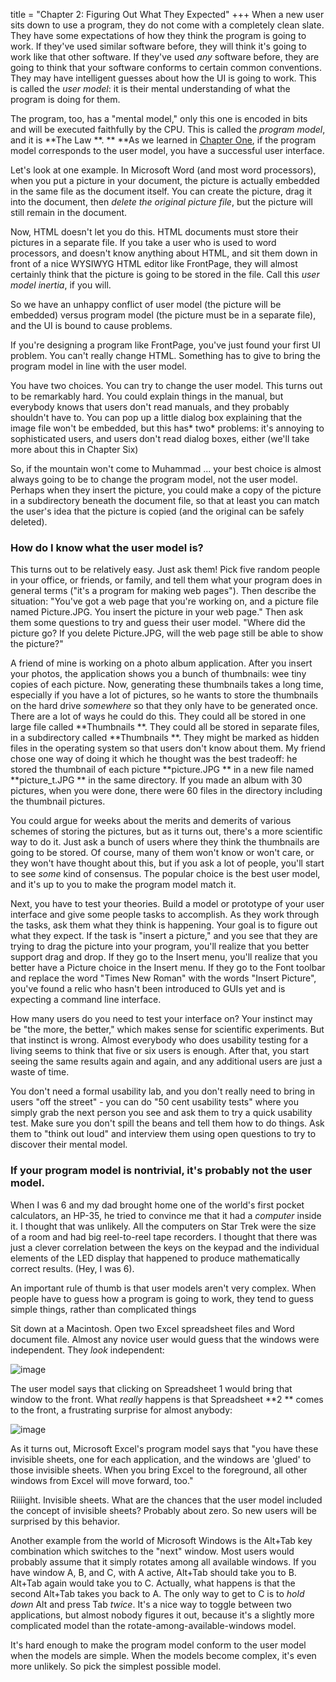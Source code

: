title = "Chapter 2: Figuring Out What They Expected"
+++
When a new user sits down to use a program, they do not come with a completely clean slate. They have some expectations of how they think the program is going to work. If they've used similar software before, they will think it's going to work like that other software. If they've used *any* software before, they are going to think that your software conforms to certain common conventions. They may have intelligent guesses about how the UI is going to work. This is called the *user model*: it is their mental understanding of what the program is doing for them.

The program, too, has a "mental model," only this one is encoded in bits and will be executed faithfully by the CPU. This is called the *program model*, and it is  **The Law **. **  **As we learned in [Chapter One](chapter1.html), if the program model corresponds to the user model, you have a successful user interface.

Let's look at one example. In Microsoft Word (and most word processors), when you put a picture in your document, the picture is actually embedded in the same file as the document itself. You can create the picture, drag it into the document, then *delete the original picture file*, but the picture will still remain in the document.

Now, HTML doesn't let you do this. HTML documents must store their pictures in a separate file. If you take a user who is used to word processors, and doesn't know anything about HTML, and sit them down in front of a nice WYSIWYG HTML editor like FrontPage, they will almost certainly think that the picture is going to be stored in the file. Call this *user model inertia*, if you will.

So we have an unhappy conflict of user model (the picture will be embedded) versus program model (the picture must be in a separate file), and the UI is bound to cause problems.

If you're designing a program like FrontPage, you've just found your first UI problem. You can't really change HTML. Something has to give to bring the program model in line with the user model.

You have two choices. You can try to change the user model. This turns out to be remarkably hard. You could explain things in the manual, but everybody knows that users don't read manuals, and they probably shouldn't have to. You can pop up a little dialog box explaining that the image file won't be embedded, but this has* two* problems: it's annoying to sophisticated users, and users don't read dialog boxes, either (we'll take more about this in Chapter Six)

So, if the mountain won't come to Muhammad ... your best choice is almost always going to be to change the program model, not the user model. Perhaps when they insert the picture, you could make a copy of the picture in a subdirectory beneath the document file, so that at least you can match the user's idea that the picture is copied (and the original can be safely deleted).

### How do I know what the user model is?
This turns out to be relatively easy. Just ask them! Pick five random people in your office, or friends, or family, and tell them what your program does in general terms ("it's a program for making web pages"). Then describe the situation: "You've got a web page that you're working on, and a picture file named Picture.JPG. You insert the picture in your web page." Then ask them some questions to try and guess their user model. "Where did the picture go? If you delete Picture.JPG, will the web page still be able to show the picture?"

A friend of mine is working on a photo album application. After you insert your photos, the application shows you a bunch of thumbnails: wee tiny copies of each picture. Now, generating these thumbnails takes a long time, especially if you have a lot of pictures, so he wants to store the thumbnails on the hard drive *somewhere* so that they only have to be generated once. There are a lot of ways he could do this. They could all be stored in one large file called  **Thumbnails **. They could all be stored in separate files, in a subdirectory called  **Thumbnails **. They might be marked as hidden files in the operating system so that users don't know about them. My friend chose one way of doing it which he thought was the best tradeoff: he stored the thumbnail of each picture  **picture.JPG ** in a new file named  **picture_t.JPG ** in the same directory. If you made an album with 30 pictures, when you were done, there were 60 files in the directory including the thumbnail pictures.

You could argue for weeks about the merits and demerits of various schemes of storing the pictures, but as it turns out, there's a more scientific way to do it. Just ask a bunch of users where they think the thumbnails are going to be stored. Of course, many of them won't know or won't care, or they won't have thought about this, but if you ask a lot of people, you'll start to see *some* kind of consensus. The popular choice is the best user model, and it's up to you to make the program model match it.

Next, you have to test your theories. Build a model or prototype of your user interface and give some people tasks to accomplish. As they work through the tasks, ask them what they think is happening. Your goal is to figure out what they expect. If the task is "insert a picture," and you see that they are trying to drag the picture into your program, you'll realize that you better support drag and drop. If they go to the Insert menu, you'll realize that you better have a Picture choice in the Insert menu. If they go to the Font toolbar and replace the word "Times New Roman" with the words "Insert Picture", you've found a relic who hasn't been introduced to GUIs yet and is expecting a command line interface.

How many users do you need to test your interface on? Your instinct may be "the more, the better," which makes sense for scientific experiments. But that instinct is wrong. Almost everybody who does usability testing for a living seems to think that five or six users is enough. After that, you start seeing the same results again and again, and any additional users are just a waste of time.

You don't need a formal usability lab, and you don't really need to bring in users "off the street" - you can do "50 cent usability tests" where you simply grab the next person you see and ask them to try a quick usability test. Make sure you don't spill the beans and tell them how to do things. Ask them to "think out loud" and interview them using open questions to try to discover their mental model.

### If your program model is nontrivial, it's probably not the user model.
When I was 6 and my dad brought home one of the world's first pocket calculators, an HP-35, he tried to convince me that it had a *computer* inside it. I thought that was unlikely. All the computers on Star Trek were the size of a room and had big reel-to-reel tape recorders. I thought that there was just a clever correlation between the keys on the keypad and the individual elements of the LED display that happened to produce mathematically correct results. (Hey, I was 6).

An important rule of thumb is that user models aren't very complex. When people have to guess how a program is going to work, they tend to guess simple things, rather than complicated things

Sit down at a Macintosh. Open two Excel spreadsheet files and Word document file. Almost any novice user would guess that the windows were independent. They *look* independent:

![image](https://i0.wp.com/www.joelonsoftware.com/wp-content/uploads/2000/04/Excel_After.gif)

The user model says that clicking on Spreadsheet 1 would bring that window to the front. What *really* happens is that Spreadsheet  **2 ** comes to the front, a frustrating surprise for almost anybody:

![image](https://i1.wp.com/www.joelonsoftware.com/wp-content/uploads/2000/04/Excel_Before.gif)

As it turns out, Microsoft Excel's program model says that "you have these invisible sheets, one for each application, and the windows are 'glued' to those invisible sheets. When you bring Excel to the foreground, all other windows from Excel will move forward, too."

Riiiight. Invisible sheets. What are the chances that the user model included the concept of invisible sheets? Probably about zero. So new users will be surprised by this behavior.

Another example from the world of Microsoft Windows is the Alt+Tab key combination which switches to the "next" window. Most users would probably assume that it simply rotates among all available windows. If you have window A, B, and C, with A active, Alt+Tab should take you to B. Alt+Tab again would take you to C. Actually, what happens is that the second Alt+Tab takes you back to A. The only way to get to C is to *hold down* Alt and press Tab *twice*. It's a nice way to toggle between two applications, but almost nobody figures it out, because it's a slightly more complicated model than the rotate-among-available-windows model.

It's hard enough to make the program model conform to the user model when the models are simple. When the models become complex, it's even more unlikely. So pick the simplest possible model.
